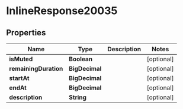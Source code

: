 

# InlineResponse20035


## Properties

Name | Type | Description | Notes
------------ | ------------- | ------------- | -------------
**isMuted** | **Boolean** |  |  [optional]
**remainingDuration** | **BigDecimal** |  |  [optional]
**startAt** | **BigDecimal** |  |  [optional]
**endAt** | **BigDecimal** |  |  [optional]
**description** | **String** |  |  [optional]



